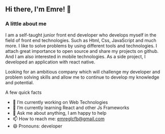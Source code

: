 ## Hi there, I'm Emre! 👋

### A little about me

I am a self-taught  junior front end developer who develops myself in the field of front end technologies. Such as Html, Css, JavaScript and much more. I like to solve problems by using different tools and technologies. I attach great importance to open source and share my projects on github.  And I am also interested in mobile technologies. As a side project, I developed an application with react native.

Looking for an ambitious company which will challenge my developer and problem solving skills and allow me to continue to develop my knowledge and potential.


A few quick facts

- 🔭 I’m currently working on Web Technologies
- 🌱 I’m currently learning React and other Js Frameworks
- 💬 Ask me about anything, I am happy to help
- 📫 How to reach me: emreglcfb@gmail.com
- 😄 Pronouns: developer
